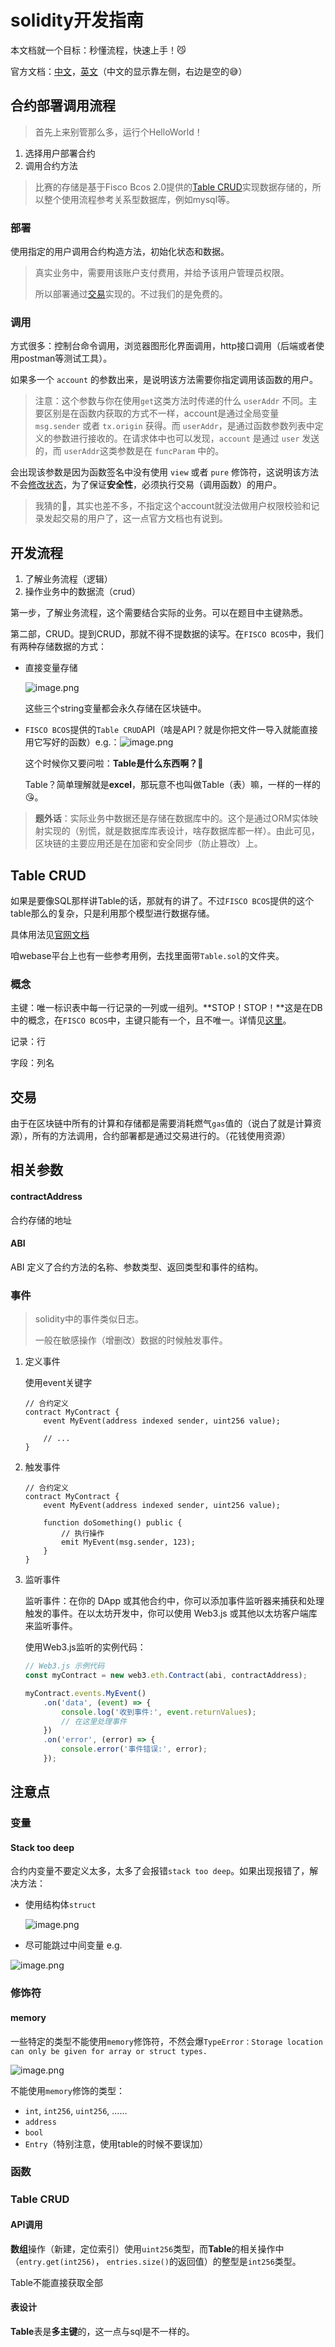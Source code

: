 # solidity开发指南

本文档就一个目标：秒懂流程，快速上手！😼

官方文档：[中文](https://docs.soliditylang.org/zh/v0.8.20/)，[英文](https://docs.soliditylang.org/en/v0.8.23/)（中文的显示靠左侧，右边是空的😅）



## 合约部署调用流程

> 首先上来别管那么多，运行个HelloWorld！

1. 选择用户部署合约
2. 调用合约方法

> 比赛的存储是基于Fisco Bcos 2.0提供的[Table CRUD](https://fisco-bcos-documentation.readthedocs.io/zh-cn/latest/docs/articles/3_features/33_storage/crud_guidance.html)实现数据存储的，所以整个使用流程参考关系型数据库，例如mysql等。

### 部署

使用指定的用户调用合约构造方法，初始化状态和数据。

> 真实业务中，需要用该账户支付费用，并给予该用户管理员权限。
>
> 所以部署通过[交易](#交易)实现的。不过我们的是免费的。

### 调用

方式很多：控制台命令调用，浏览器图形化界面调用，http接口调用（后端或者使用postman等测试工具）。

如果多一个 `account` 的参数出来，是说明该方法需要你指定调用该函数的用户。

> 注意：这个参数与你在使用`get`这类方法时传递的什么 `userAddr` 不同。主要区别是在函数内获取的方式不一样，account是通过全局变量 `msg.sender` 或者 `tx.origin` 获得。而 `userAddr`，是通过函数参数列表中定义的参数进行接收的。在请求体中也可以发现，`account` 是通过 `user` 发送的，而 `userAddr`这类参数是在 `funcParam` 中的。
>
> 

会出现该参数是因为函数签名中没有使用 `view` 或者 `pure` 修饰符，这说明该方法不会[修改状态](https://docs.soliditylang.org/zh/v0.8.20/contracts.html#view)，为了保证**安全性**，必须执行交易（调用函数）的用户。

> 我猜的🫣，其实也差不多，不指定这个account就没法做用户权限校验和记录发起交易的用户了，这一点官方文档也有说到。



## 开发流程

1. 了解业务流程（逻辑）
2. 操作业务中的数据流（crud）

第一步，了解业务流程，这个需要结合实际的业务。可以在题目中主键熟悉。

第二部，CRUD。提到CRUD，那就不得不提数据的读写。在`FISCO BCOS`中，我们有两种存储数据的方式：

- 直接变量存储

  ![image.png](https://img10.360buyimg.com/ddimg/jfs/t1/102903/28/44178/10678/65770a4aF2f49f330/aa935d618da9f44e.jpg)

  这些三个string变量都会永久存储在区块链中。

- `FISCO BCOS`提供的`Table CRUD`API（啥是API？就是你把文件一导入就能直接用它写好的函数）e.g.：![image.png](https://img13.360buyimg.com/ddimg/jfs/t1/235253/31/7693/50815/65770b09F343cf2fb/7ab91b1171e9a405.jpg)

  这个时候你又要问啦：**Table是什么东西啊？**🤔

  Table？简单理解就是**excel**，那玩意不也叫做Table（表）嘛，一样的一样的😘。

> **题外话**：实际业务中数据还是存储在数据库中的。这个是通过ORM实体映射实现的（别慌，就是数据库库表设计，啥存数据库都一样）。由此可见，区块链的主要应用还是在加密和安全同步（防止篡改）上。



## Table CRUD

如果是要像SQL那样讲Table的话，那就有的讲了。不过`FISCO BCOS`提供的这个table那么的复杂，只是利用那个模型进行数据存储。

具体用法见[官网文档](https://fisco-bcos-documentation.readthedocs.io/zh-cn/latest/docs/articles/3_features/33_storage/crud_guidance.html)

咱webase平台上也有一些参考用例，去找里面带`Table.sol`的文件夹。



### 概念

主键：唯一标识表中每一行记录的一列或一组列。**STOP！STOP！**这是在DB中的概念，在`FISCO BCOS`中，主键只能有一个，且不唯一。详情见[这里](#表设计)。

记录：行

字段：列名



## 交易

由于在区块链中所有的计算和存储都是需要消耗燃气`gas`值的（说白了就是计算资源），所有的方法调用，合约部署都是通过交易进行的。（花钱使用资源）



## 相关参数

#### contractAddress

合约存储的地址



#### ABI

ABI 定义了合约方法的名称、参数类型、返回类型和事件的结构。



### 事件

> solidity中的事件类似日志。
>
> 一般在敏感操作（增删改）数据的时候触发事件。



1. 定义事件

   使用event关键字

   ```soli
   // 合约定义
   contract MyContract {
       event MyEvent(address indexed sender, uint256 value);
   
       // ...
   }
   ```

2. 触发事件

   ```solidity
   // 合约定义
   contract MyContract {
       event MyEvent(address indexed sender, uint256 value);
   
       function doSomething() public {
           // 执行操作
           emit MyEvent(msg.sender, 123);
       }
   }
   ```

3. 监听事件

   监听事件：在你的 DApp 或其他合约中，你可以添加事件监听器来捕获和处理触发的事件。在以太坊开发中，你可以使用 Web3.js 或其他以太坊客户端库来监听事件。

   使用Web3.js监听的实例代码：

   ```javascript
   // Web3.js 示例代码
   const myContract = new web3.eth.Contract(abi, contractAddress);
   
   myContract.events.MyEvent()
       .on('data', (event) => {
           console.log('收到事件:', event.returnValues);
           // 在这里处理事件
       })
       .on('error', (error) => {
           console.error('事件错误:', error);
       });
   ```




## 注意点

### 变量

#### Stack too deep

合约内变量不要定义太多，太多了会报错`stack too deep`。如果出现报错了，解决方法：

- 使用结构体`struct`

  ![image.png](https://img10.360buyimg.com/ddimg/jfs/t1/232865/34/7417/8758/65770474F67376bda/296c1468c7fe6525.jpg)

- 尽可能跳过中间变量   e.g.


![image.png](https://img11.360buyimg.com/ddimg/jfs/t1/235421/5/6217/13383/65702d15F7bd5c606/2a7a079376208398.jpg)



### 修饰符

#### memory

一些特定的类型不能使用`memory`修饰符，不然会爆`TypeError：Storage location can only be given for array or struct types.`

![image.png](https://img12.360buyimg.com/ddimg/jfs/t1/224241/30/7652/4175/657704c8F779a1fdd/c0217e1ccadd7a81.jpg)

不能使用`memory`修饰的类型：

- `int`, `int256`, `uint256`, ......
- `address`
- `bool`
- `Entry`（特别注意，使用table的时候不要误加）





### 函数



### Table CRUD

#### API调用

**数组**操作（新建，定位索引）使用`uint256`类型，而**Table**的相关操作中（`entry.get(int256)`， `entries.size()`的返回值）的整型是`int256`类型。



Table不能直接获取全部



#### 表设计

**Table**表是**多主键**的，这一点与sql是不一样的。

